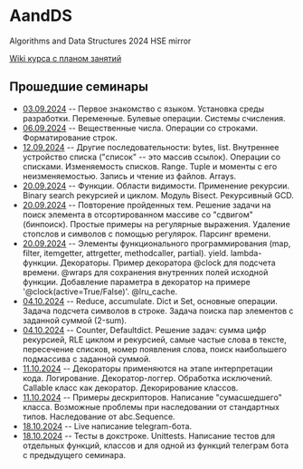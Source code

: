 # AandDS
Algorithms and Data Structures 2024 HSE mirror

[Wiki курса с планом занятий](http://wiki.cs.hse.ru/%D0%9F%D1%80%D0%BE%D0%B3%D1%80%D0%B0%D0%BC%D0%BC%D0%B8%D1%80%D0%BE%D0%B2%D0%B0%D0%BD%D0%B8%D0%B5_%D0%BD%D0%B0_Python_%D0%9A%D0%9D%D0%90%D0%94_22/23)

## Прошедшие семинары
- [03.09.2024](seminar_1_intro.ipynb) -- Первое знакомство с языком. Установка среды разработки. Переменные. Булевые операции. Системы счисления.
- [06.09.2024](seminar_2_strings.ipynb) -- Вещественные числа. Операции со строками. Форматирование строк.
- [12.09.2024](seminar_3_sequences.ipynb) -- Другие последовательности: bytes, list. Внутреннее устройство списка ("список" -- это массив ссылок). Операции со списками. Изменяемость списков. Range. Tuple и моменты с его неизменяемостью. Запись и чтение из файлов. Arrays.
- [20.09.2024](seminar_4_func_basics.ipynb) -- Функции. Области видимости. Применение рекурсии. Binary search рекурсией и циклом. Модуль Bisect. Рекурсивный GCD.
- [20.09.2024](seminar_5_regexp.ipynb) --  Повторение пройденных тем. Решение задачи на поиск элемента в отсортированном массиве со "сдвигом" (бинпоиск). Простые примеры на регулярные выражения. Удаление стопслов и символов с помощью регулярок. Парсинг времени.
- [20.09.2024](seminar_6_decorators.ipynb) -- Элементы функционального программирования (map, filter, itemgetter, attrgetter, methodcaller, partial). yield. lambda-функции. Декораторы. Пример декоратора @clock для подсчета времени. @wraps для сохранения внутренних полей исходной функции. Добавление параметра в декоратор на примере '@clock(active=True/False)'. @lru_cache.
- [04.10.2024](seminar_7_dicts.ipynb) -- Reduce, accumulate. Dict и Set, основные операции. Задача подсчета символов в строке. Задача поиска пар элементов с заданной суммой (2-sum).
- [04.10.2024](seminar_8_various.ipynb) -- Counter, Defaultdict. Решение задач: сумма цифр рекурсией, RLE циклом и рекурсией, самые частые слова в тексте, пересечение списков, номер появления слова, поиск наибольшего подмассива с заданной суммой.
- [11.10.2024](seminar_9_classes_decos.ipynb) -- Декораторы применяются на этапе интерпретации кода. Логирование. Декоратор-логгер. Обработка исключений. Callable класс как декоратор. Декорирование классов.
- [11.10.2024](seminar_10_oops.ipynb) -- Примеры дескрипторов. Написание "сумасшедшего" класса. Возможные проблемы при наследовании от стандартных типов. Наследование от abc.Sequence.
- [18.10.2024](seminar_11_telegram.ipynb) --  Live написание telegram-бота.
- [18.10.2024](seminar_12_testing.ipynb) -- Тесты в докстроке. Unittests. Написание тестов для отдельных функций, классов и для одной из функций телеграм бота с предыдущего семинара.
